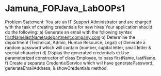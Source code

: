 # Jamuna_FOPJava_LabOOPs1

Problem Statement:
You are an IT Support Administrator and are charged with the task of creating credentials for new hires
Your application should do the following:
a) Generate an email with the following syntax firstNamelastName@department.company.com
b) Determine the department (Technical, Admin, Human Resource, Legal)
c) Generate a random password which will contain (number, capital letter, small letter &
special character)
d) Display the generated credentials
e) Use parameterized constructor of class Employee, to pass firstName, lastName.
f) Create a separate CredentialService which will have generatePassword,
generateEmailAddress, & showCredentials method.
